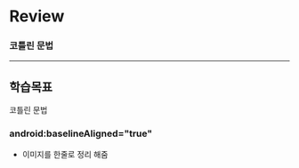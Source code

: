 # Review

### 코틀린 문법




-----------------------------------------------------

## 학습목표

코틀린 문법




### android:baselineAligned="true"
- 이미지를 한줄로 정리 해줌

